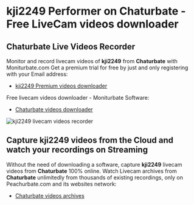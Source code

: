 # kji2249 Performer on Chaturbate - Free LiveCam videos downloader

## Chaturbate Live Videos Recorder

Monitor and record livecam videos of **kji2249** from **Chaturbate** with Moniturbate.com
Get a premium trial for free by just and only registering with your Email address:
* [kji2249 Premium videos downloader](https://moniturbate.com/request-demo-licence-key.html)

Free livecam videos downloader - Moniturbate Software:
* [Chaturbate videos downloader](https://moniturbate.com/moniturbate-download-software.html)

![kji2249 livecam videos recorder](https://peachurnet.com/templates/moniturbate-software.png)


## Capture kji2249 videos from the Cloud and watch your recordings on Streaming

Without the need of downloading a software, capture **kji2249** livecam videos from **Chaturbate** 100% online.
Watch Livecam archives from **Chaturbate** unlimitedly from thousands of existing recordings, only on Peachurbate.com and its websites network:
* [Chaturbate videos archives](https://peachurnet.com/)